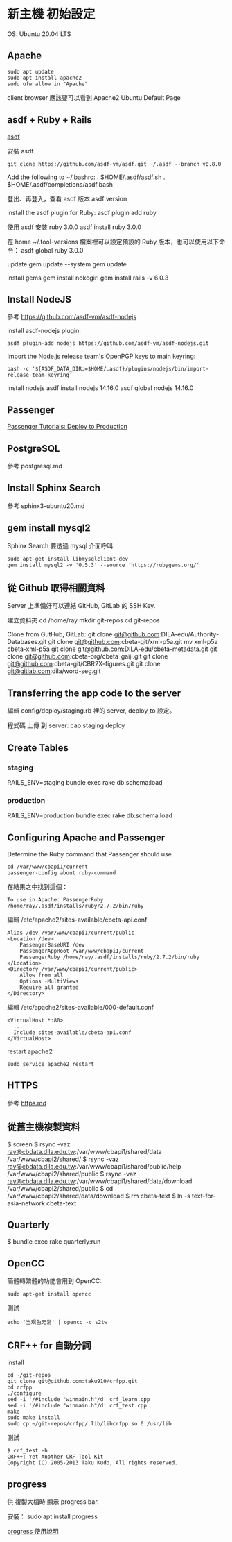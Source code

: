 # 新主機 初始設定

OS: Ubuntu 20.04 LTS

## Apache

    sudo apt update
    sudo apt install apache2
    sudo ufw allow in "Apache"

client browser 應該要可以看到 Apache2 Ubuntu Default Page

## asdf + Ruby + Rails

[asdf](https://github.com/asdf-vm/asdf)

安裝 asdf

    git clone https://github.com/asdf-vm/asdf.git ~/.asdf --branch v0.8.0

Add the following to ~/.bashrc:
    . $HOME/.asdf/asdf.sh
    . $HOME/.asdf/completions/asdf.bash

登出、再登入，查看 asdf 版本
    asdf version

install the asdf plugin for Ruby:
    asdf plugin add ruby

使用 asdf 安裝 ruby 3.0.0
    asdf install ruby 3.0.0

在 home ~/.tool-versions 檔案裡可以設定預設的 Ruby 版本，也可以使用以下命令：
    asdf global ruby 3.0.0

update
    gem update --system
    gem update

install gems
    gem install nokogiri
    gem install rails -v 6.0.3

## Install NodeJS

參考 <https://github.com/asdf-vm/asdf-nodejs>

install asdf-nodejs plugin:

    asdf plugin-add nodejs https://github.com/asdf-vm/asdf-nodejs.git

Import the Node.js release team's OpenPGP keys to main keyring:

    bash -c '${ASDF_DATA_DIR:=$HOME/.asdf}/plugins/nodejs/bin/import-release-team-keyring'

install nodejs
    asdf install nodejs 14.16.0
    asdf global nodejs 14.16.0

## Passenger

[Passenger Tutorials: Deploy to Production](https://www.phusionpassenger.com/docs/tutorials/deploy_to_production/)

## PostgreSQL

參考 postgresql.md

## Install Sphinx Search

參考 sphinx3-ubuntu20.md

## gem install mysql2

Sphinx Search 要透過 mysql 介面呼叫

    sudo apt-get install libmysqlclient-dev
    gem install mysql2 -v '0.5.3' --source 'https://rubygems.org/'

## 從 Github 取得相關資料

Server 上準備好可以連結 GitHub, GitLab 的 SSH Key.

建立資料夾
    cd /home/ray
    mkdir git-repos
    cd git-repos

Clone from GutHub, GitLab:
    git clone git@github.com:DILA-edu/Authority-Databases.git
    git clone git@github.com:cbeta-git/xml-p5a.git
    mv xml-p5a cbeta-xml-p5a
    git clone git@github.com:DILA-edu/cbeta-metadata.git
    git clone git@github.com:cbeta-org/cbeta_gaiji.git
    git clone git@github.com:cbeta-git/CBR2X-figures.git
    git clone git@gitlab.com:dila/word-seg.git

## Transferring the app code to the server

編輯 config/deploy/staging.rb 裡的 server, deploy_to 設定。

程式碼 上傳 到 server:
    cap staging deploy

## Create Tables

### staging

RAILS_ENV=staging bundle exec rake db:schema:load

### production

RAILS_ENV=production bundle exec rake db:schema:load

## Configuring Apache and Passenger

Determine the Ruby command that Passenger should use

    cd /var/www/cbapi1/current
    passenger-config about ruby-command

在結果之中找到這個：

    To use in Apache: PassengerRuby /home/ray/.asdf/installs/ruby/2.7.2/bin/ruby

編輯 /etc/apache2/sites-available/cbeta-api.conf

    Alias /dev /var/www/cbapi1/current/public
    <Location /dev>
        PassengerBaseURI /dev
        PassengerAppRoot /var/www/cbapi1/current
        PassengerRuby /home/ray/.asdf/installs/ruby/2.7.2/bin/ruby
    </Location>
    <Directory /var/www/cbapi1/current/public>
        Allow from all
        Options -MultiViews
        Require all granted
    </Directory>

編輯 /etc/apache2/sites-available/000-default.conf

    <VirtualHost *:80>
      ...
      Include sites-available/cbeta-api.conf
    </VirtualHost>

restart apache2

    sudo service apache2 restart

## HTTPS

參考 [https.md](https.md)

## 從舊主機複製資料

$ screen
$ rsync -vaz ray@cbdata.dila.edu.tw:/var/www/cbapi1/shared/data /var/www/cbapi2/shared/
$ rsync -vaz ray@cbdata.dila.edu.tw:/var/www/cbapi1/shared/public/help /var/www/cbapi2/shared/public
$ rsync -vaz ray@cbdata.dila.edu.tw:/var/www/cbapi1/shared/data/download /var/www/cbapi2/shared/public
$ cd /var/www/cbapi2/shared/data/download
$ rm cbeta-text
$ ln -s text-for-asia-network cbeta-text

## Quarterly

$ bundle exec rake quarterly:run

## OpenCC

簡體轉繁體的功能會用到 OpenCC:

    sudo apt-get install opencc

測試

    echo '当观色无常' | opencc -c s2tw

## CRF++ for 自動分詞

install

    cd ~/git-repos
    git clone git@github.com:taku910/crfpp.git
    cd crfpp
    ./configure
    sed -i '/#include "winmain.h"/d' crf_learn.cpp
    sed -i '/#include "winmain.h"/d' crf_test.cpp
    make
    sudo make install
    sudo cp ~/git-repos/crfpp/.lib/libcrfpp.so.0 /usr/lib

測試

    $ crf_test -h
    CRF++: Yet Another CRF Tool Kit
    Copyright (C) 2005-2013 Taku Kudo, All rights reserved.

## progress

供 複製大檔時 顯示 progress bar.

安裝：
    sudo apt install progress

[progress 使用說明](http://manpages.ubuntu.com/manpages/bionic/man1/progress.1.html)
